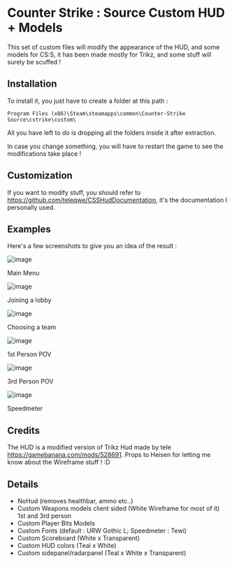 # Counter Strike : Source Custom HUD + Models
This set of custom files will modify the appearance of the HUD, and some models for CS:S, it has been made mostly for Trikz, and some stuff will surely be scuffed !

## Installation
To install it, you just have to create a folder at this path : 

`Program Files (x86)\Steam\steamapps\common\Counter-Strike Source\cstrike\custom\`

All you have left to do is dropping all the folders inside it after extraction.

In case you change something, you will have to restart the game to see the modifications take place !

## Customization
If you want to modify stuff, you should refer to https://github.com/teleqwe/CSSHudDocumentation, it's the documentation I personally used.

## Examples
Here's a few screenshots to give you an idea of the result :

![image](https://github.com/user-attachments/assets/4139dd91-0aee-4290-85f7-a07372a2f462)

Main Menu

![image](https://github.com/user-attachments/assets/9176ba7d-db23-4eee-a898-70249715204a)

Joining a lobby

![image](https://github.com/user-attachments/assets/b0228d96-e727-46e6-9cba-2c17e7409578)

Choosing a team

![image](https://github.com/user-attachments/assets/21147641-84e6-4327-8e60-49acec3fc47d)

1st Person POV

![image](https://github.com/user-attachments/assets/45708344-f2cc-4eea-a62e-49ef20847487)

3rd Person POV

![image](https://github.com/user-attachments/assets/7ffde927-446d-43b3-8905-7b7c147b2b91)

Speedmeter

## Credits
The HUD is a modified version of Trikz Hud made by tele https://gamebanana.com/mods/528691.
Props to Heisen for letting me know about the Wireframe stuff ! :D

## Details
- NoHud (removes healthbar, ammo etc..)
- Custom Weapons models client sided (White Wireframe for most of it) 1st and 3rd person
- Custom Player Bits Models
- Custom Fonts (default : URW Gothic L; Speedmeter : Tewi)
- Custom Scoreboard (White x Transparent)
- Custom HUD colors (Teal x White)
- Custom sidepanel/radarpanel (Teal x White x Transparent)
